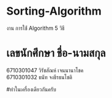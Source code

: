 # Sorting-Algorithm
งาน การใช่้ Algorithm 5 วิธี
# เลขนักศึกษา ชื่อ-นามสกุล
6710301047 วิรัชสัณห์ เจนนานาโชค  <br>
6710301032 ธนัท จงธีรธนโชติ

#ทำในเครื่องเดียวกันครับ
